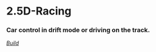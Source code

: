 # 2.5D-Racing
### Car control in drift mode or driving on the track.

[*Build*](https://github.com/ivan-kondratev/2.5D-Racing-Build)
